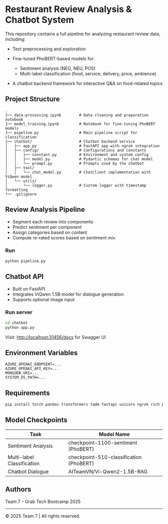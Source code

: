 # Restaurant Review Analysis & Chatbot System

This repository contains a full pipeline for analyzing restaurant review data, including:

* Text preprocessing and exploration
* Fine-tuned PhoBERT-based models for:

  * Sentiment analysis (NEG, NEU, POS)
  * Multi-label classification (food, service, delivery, price, ambience)
* A chatbot backend framework for interactive Q\&A on food-related topics

## Project Structure

```
.
├── data-processing.ipynb        # Data cleaning and preparation notebook
├── model_training.ipynb         # Notebook for fine-tuning PhoBERT models
├── pipeline.py                  # Main pipeline script for classification
├── chatbot/                     # Chatbot backend service
│   ├── app.py                   # FastAPI app with ngrok integration
│   ├── config/                  # Configurations and constants
│   │   ├── constant.py          # Environment and system config
│   │   ├── model.py             # Pydantic schemas for chat model
│   │   └── prompt.py            # Prompts used by the chatbot
│   ├── tool/
│   │   └── chat_model.py        # ChatClient implementation with ViQwen model
│   └── utils/
│       └── logger.py            # Custom logger with timestamp formatting
└── .gitignore
```

## Review Analysis Pipeline

* Segment each review into components
* Predict sentiment per component
* Assign categories based on content
* Compute re-rated scores based on sentiment mix

### Run

```bash
python pipeline.py
```

## Chatbot API

* Built on FastAPI
* Integrates ViQwen 1.5B model for dialogue generation
* Supports optional image input

### Run server

```bash
cd chatbot
python app.py
```

Visit: [http://localhost:31456/docs](http://localhost:31456/docs) for Swagger UI

## Environment Variables

```env
AZURE_OPENAI_ENDPOINT=...
AZURE_OPENAI_API_KEY=...
MONGODB_URI=...
SYSTEM_OS_PATH=...
```

## Requirements

```bash
pip install torch pandas transformers tqdm fastapi uvicorn ngrok rich python-dotenv pillow opencv-python
```

## Model Checkpoints

| Task                       | Model Name                              |
| -------------------------- | --------------------------------------- |
| Sentiment Analysis         | checkpoint-1100-sentiment (PhoBERT)     |
| Multi-label Classification | checkpoint-510-classification (PhoBERT) |
| Chatbot Dialogue           | AITeamVN/Vi-Qwen2-1.5B-RAG              |

## Authors

Team 7 – Grab Tech Bootcamp 2025

---

© 2025 Team 7 | All rights reserved.
